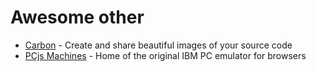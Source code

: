 # Awesome other

- [Carbon](https://carbon.now.sh/) - Create and share beautiful images of your source code
- [PCjs Machines](https://www.pcjs.org/) - Home of the original IBM PC emulator for browsers
